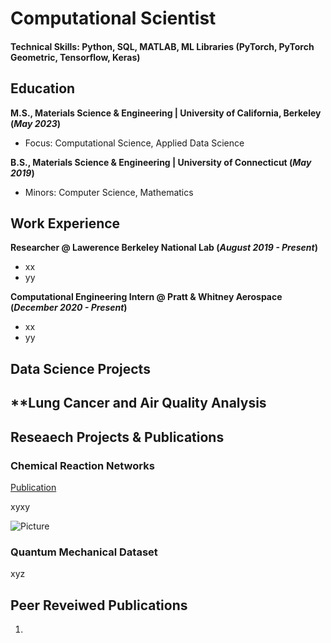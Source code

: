 # Computational Scientist

#### Technical Skills: Python, SQL, MATLAB, ML Libraries (PyTorch, PyTorch Geometric, Tensorflow, Keras)

## Education

**M.S., Materials Science & Engineering	| University of California, Berkeley (_May 2023_)**
- Focus: Computational Science, Applied Data Science

**B.S., Materials Science & Engineering | University of Connecticut (_May 2019_)**
- Minors: Computer Science, Mathematics

## Work Experience

**Researcher @ Lawerence Berkeley National Lab (_August 2019 - Present_)**
- xx
- yy

**Computational Engineering Intern @ Pratt & Whitney Aerospace (_December 2020 - Present_)**
- xx
- yy

## Data Science Projects
**Lung Cancer and Air Quality Analysis
- 

## Reseaech Projects & Publications

### Chemical Reaction Networks
[Publication](https://...)

xyxy

![Picture](/../.jpeg)

### Quantum Mechanical Dataset
xyz


## Peer Reveiwed Publications
1. 

